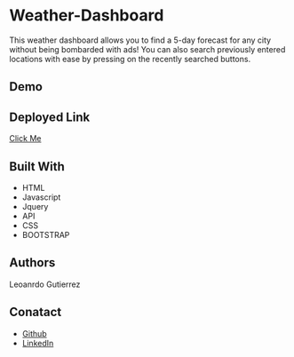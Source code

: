 # Weather-Dashboard
This weather dashboard allows you to find a 5-day forecast for any city without being bombarded with ads! You can also search previously entered locations with ease by pressing on the recently searched buttons.

## Demo

## Deployed Link
[Click Me]()

## Built With
* HTML
* Javascript
* Jquery
* API
* CSS
* BOOTSTRAP

## Authors
Leoanrdo Gutierrez

## Conatact
* [Github](https://github.com/Leog888)
* [LinkedIn](https://www.linkedin.com/in/leonardo-gutierrez-aa5383176/)
